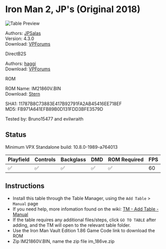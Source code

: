 # Iron Man 2, JP's (Original 2018)

![Table Preview](../../images/vpx-ironman2jp.jpg)

Authors: [JPSalas](https://www.vpforums.org/index.php?showuser=277)  
Version: 4.3.0  
Download: [VPForums](https://www.vpforums.org/index.php?app=downloads&showfile=13613)

DirectB2S

Authors: [haggi](https://www.vpforums.org/index.php?showuser=1220)  
Download: [VPForums](https://www.vpforums.org/index.php?app=downloads&showfile=15731)

ROM

ROM Name: IM21860V.BIN  
Download: [Stern](https://sternpinball.com/?post_type=game_code&s=iron+man)  

SHA1: 11787B8C73883E417B92791FA2AB45416EE718EF  
MD5:  FB971A641EFB89B0D131FDD3BFE3579D 

Tested by: Bruno15477 and evilwraith

## Status 

Minimum VPX Standalone build: 10.8.0-1989-a764013

| Playfield | Controls | Backglass | DMD | ROM Required | FPS | 
|-----------|----------|-----------|-----|--------------|-----|
| :white_check_mark: | :white_check_mark: | :white_check_mark: | :white_check_mark: | :white_check_mark: | 60 |

## Instructions

- Install this table through the Table Manager, using the `Add Table` > `Manual` page
- If you need help, more infomation found on the wiki: [TM - Add Table - Manual](https://github.com/LegendsUnchained/vpx-standalone-alp4k/wiki/%5B04%5D-%F0%9F%A7%A1-TM-%E2%80%90-Other-Features#add-table---manual)
- If the table requires any additional files/steps, click `GO TO TABLE` after adding, and the TM will open to the relevant table folder.
- Use the Iron Man Vault Edition 1.86 Game Code link to download the ROM
- Zip IM21860V.BIN, name the zip file im_186ve.zip

